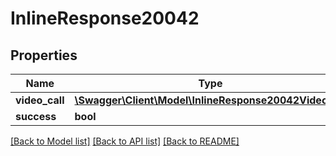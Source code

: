 # InlineResponse20042

## Properties
Name | Type | Description | Notes
------------ | ------------- | ------------- | -------------
**video_call** | [**\Swagger\Client\Model\InlineResponse20042VideoCall**](InlineResponse20042VideoCall.md) |  | [optional] 
**success** | **bool** |  | [optional] 

[[Back to Model list]](../../README.md#documentation-for-models) [[Back to API list]](../../README.md#documentation-for-api-endpoints) [[Back to README]](../../README.md)

